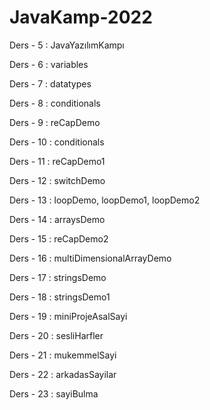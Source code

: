 # JavaKamp-2022

Ders - 5 : JavaYazılımKampı

Ders - 6 : variables

Ders - 7 : datatypes

Ders - 8 : conditionals

Ders - 9 : reCapDemo

Ders - 10 : conditionals

Ders - 11 : reCapDemo1

Ders - 12 : switchDemo

Ders - 13 : loopDemo, loopDemo1, loopDemo2

Ders - 14 : arraysDemo

Ders - 15 : reCapDemo2

Ders - 16 : multiDimensionalArrayDemo

Ders - 17 : stringsDemo

Ders - 18 : stringsDemo1

Ders - 19 : miniProjeAsalSayi

Ders - 20 : sesliHarfler

Ders - 21 : mukemmelSayi

Ders - 22 : arkadasSayilar

Ders - 23 : sayiBulma

